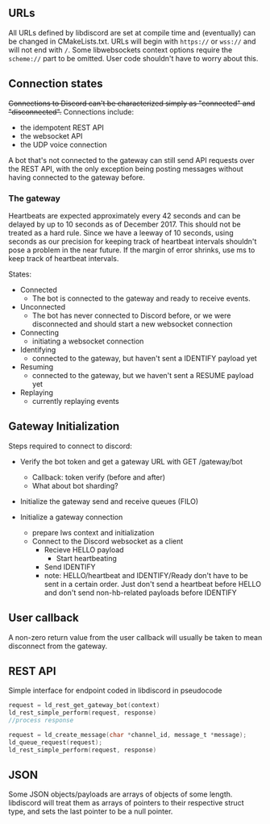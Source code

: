 ## URLs
All URLs defined by libdiscord are set at compile time and (eventually) can be changed in CMakeLists.txt.
URLs will begin with ``https://`` or ``wss://`` and will not end with ``/``. Some libwebsockets context options require 
the `scheme://` part to be omitted. User code shouldn't have to worry about this.

## Connection states
~~Connections to Discord can't be characterized simply as "connected" and "disconnected".~~ Connections include:
* the idempotent REST API
* the websocket API
* the UDP voice connection

A bot that's not connected to the gateway can still send API requests over the REST API, with the only
exception being posting messages without having connected to the gateway before. 

### The gateway
Heartbeats are expected approximately every 42 seconds and can be delayed by up to 10 seconds
as of December 2017. This should not be treated as a hard rule. Since we have a leeway of 10 seconds,
using seconds as our precision for keeping track of heartbeat intervals shouldn't pose a problem in the near future.
If the margin of error shrinks, use ms to keep track of heartbeat intervals.

States:
* Connected
  * The bot is connected to the gateway and ready to receive events.
* Unconnected
  * The bot has never connected to Discord before, or we were disconnected and should start a new websocket connection
* Connecting
  * initiating a websocket connection
* Identifying
  * connected to the gateway, but haven't sent a IDENTIFY payload yet
* Resuming
  * connected to the gateway, but we haven't sent a RESUME payload yet
* Replaying
  * currently replaying events

## Gateway Initialization
Steps required to connect to discord:
* Verify the bot token and get a gateway URL with GET /gateway/bot
    * Callback: token verify (before and after)
    * What about bot sharding?
    
* Initialize the gateway send and receive queues (FILO)
* Initialize a gateway connection
    * prepare lws context and initialization
    * Connect to the Discord websocket as a client
        * Recieve HELLO payload
            * Start heartbeating
        * Send IDENTIFY
        * note: HELLO/heartbeat and IDENTIFY/Ready don't have to be sent in a certain order.
        Just don't send a heartbeat before HELLO and don't send non-hb-related payloads before IDENTIFY
    
## User callback
A non-zero return value from the user callback will usually be taken to mean disconnect from the gateway.

## REST API 
Simple interface for endpoint coded in libdiscord in pseudocode
```C
request = ld_rest_get_gateway_bot(context)
ld_rest_simple_perform(request, response)
//process response
```
```C
request = ld_create_message(char *channel_id, message_t *message);
ld_queue_request(request);
ld_rest_simple_perform(request, response)
```

## JSON 
Some JSON objects/payloads are arrays of objects of some length. libdiscord will treat them as arrays of pointers to 
their respective struct type, and sets the last pointer to be a null pointer.